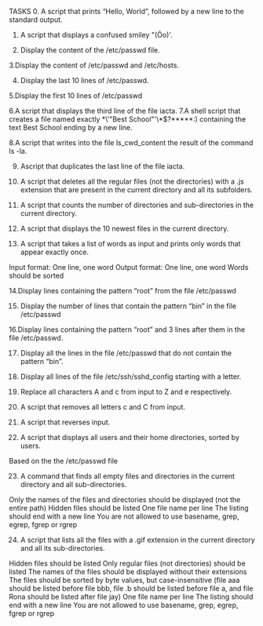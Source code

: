 TASKS
0. A script that prints “Hello, World”, followed by a new line to the standard output.

1. A script that displays a confused smiley "(Ôo)'.

2. Display the content of the /etc/passwd file.

3.Display the content of /etc/passwd and /etc/hosts.

4. Display the last 10 lines of /etc/passwd.

5.Display the first 10 lines of /etc/passwd

6.A script that displays the third line of the file iacta.
7.A shell script that creates a file named exactly \*\\'"Best School"\'\\*$\?\*\*\*\*\*:) containing the text Best School ending by a new line.

8.A script that writes into the file ls_cwd_content the result of the command ls -la.

9. Ascript that duplicates the last line of the file iacta.
10. A script that deletes all the regular files (not the directories) with a .js extension that are present in the current directory and all its subfolders.

12. A script that counts the number of directories and sub-directories in the current directory.

12. A script that displays the 10 newest files in the current directory.

13. A script that takes a list of words as input and prints only words that appear exactly once.

Input format: One line, one word
Output format: One line, one word
Words should be sorted

14.Display lines containing the pattern “root” from the file /etc/passwd

15. Display the number of lines that contain the pattern “bin” in the file /etc/passwd

16.Display lines containing the pattern “root” and 3 lines after them in the file /etc/passwd.

17. Display all the lines in the file /etc/passwd that do not contain the pattern “bin”.

18. Display all lines of the file /etc/ssh/sshd_config starting with a letter.

19. Replace all characters A and c from input to Z and e respectively.

20. A script that removes all letters c and C from input.

21. A script that reverses input.

22. A script that displays all users and their home directories, sorted by users.

Based on the the /etc/passwd file


23. A command that finds all empty files and directories in the current directory and all sub-directories.

Only the names of the files and directories should be displayed (not the entire path)
Hidden files should be listed
One file name per line
The listing should end with a new line
You are not allowed to use basename, grep, egrep, fgrep or rgrep

24. A script that lists all the files with a .gif extension in the current directory and all its sub-directories.

Hidden files should be listed
Only regular files (not directories) should be listed
The names of the files should be displayed without their extensions
The files should be sorted by byte values, but case-insensitive (file aaa should be listed before file bbb, file .b should be listed before file a, and file Rona should be listed after file jay)
One file name per line
The listing should end with a new line
You are not allowed to use basename, grep, egrep, fgrep or rgrep



